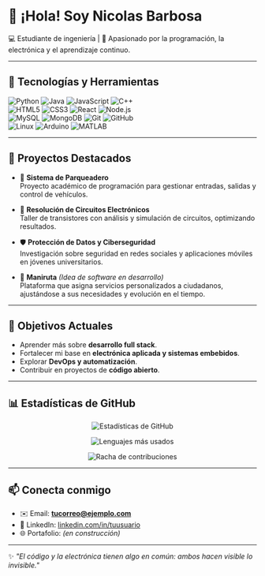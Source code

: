 # 👋 ¡Hola! Soy Nicolas Barbosa  

💻 Estudiante de ingeniería | 🚀 Apasionado por la programación, la electrónica y el aprendizaje continuo.  

---

## 🧰 Tecnologías y Herramientas  

![Python](https://img.shields.io/badge/Python-3776AB?style=for-the-badge&logo=python&logoColor=white)
![Java](https://img.shields.io/badge/Java-ED8B00?style=for-the-badge&logo=openjdk&logoColor=white)
![JavaScript](https://img.shields.io/badge/JavaScript-F7DF1E?style=for-the-badge&logo=javascript&logoColor=black)
![C++](https://img.shields.io/badge/C++-00599C?style=for-the-badge&logo=cplusplus&logoColor=white)  
![HTML5](https://img.shields.io/badge/HTML5-E34F26?style=for-the-badge&logo=html5&logoColor=white)
![CSS3](https://img.shields.io/badge/CSS3-1572B6?style=for-the-badge&logo=css3&logoColor=white)
![React](https://img.shields.io/badge/React-20232A?style=for-the-badge&logo=react&logoColor=61DAFB)
![Node.js](https://img.shields.io/badge/Node.js-339933?style=for-the-badge&logo=node.js&logoColor=white)  
![MySQL](https://img.shields.io/badge/MySQL-005C84?style=for-the-badge&logo=mysql&logoColor=white)
![MongoDB](https://img.shields.io/badge/MongoDB-4EA94B?style=for-the-badge&logo=mongodb&logoColor=white)
![Git](https://img.shields.io/badge/Git-F05032?style=for-the-badge&logo=git&logoColor=white)
![GitHub](https://img.shields.io/badge/GitHub-181717?style=for-the-badge&logo=github&logoColor=white)  
![Linux](https://img.shields.io/badge/Linux-FCC624?style=for-the-badge&logo=linux&logoColor=black)
![Arduino](https://img.shields.io/badge/Arduino-00979D?style=for-the-badge&logo=arduino&logoColor=white)
![MATLAB](https://img.shields.io/badge/MATLAB-0076A8?style=for-the-badge&logo=mathworks&logoColor=white)

---

## 📌 Proyectos Destacados  

- 🚗 **Sistema de Parqueadero**  
  Proyecto académico de programación para gestionar entradas, salidas y control de vehículos.  

- 🧮 **Resolución de Circuitos Electrónicos**  
  Taller de transistores con análisis y simulación de circuitos, optimizando resultados.  

- 🛡️ **Protección de Datos y Ciberseguridad**  
  Investigación sobre seguridad en redes sociales y aplicaciones móviles en jóvenes universitarios.  

- 🧠 **Maniruta** *(Idea de software en desarrollo)*  
  Plataforma que asigna servicios personalizados a ciudadanos, ajustándose a sus necesidades y evolución en el tiempo.  

---

## 🎯 Objetivos Actuales  

- Aprender más sobre **desarrollo full stack**.  
- Fortalecer mi base en **electrónica aplicada y sistemas embebidos**.  
- Explorar **DevOps y automatización**.  
- Contribuir en proyectos de **código abierto**.  

---

## 📊 Estadísticas de GitHub  

<p align="center">
  <img src="https://github-readme-stats.vercel.app/api?username=TU-USUARIO&show_icons=true&theme=radical" alt="Estadísticas de GitHub" />
</p>

<p align="center">
  <img src="https://github-readme-stats.vercel.app/api/top-langs/?username=TU-USUARIO&layout=compact&theme=radical" alt="Lenguajes más usados" />
</p>

<p align="center">
  <img src="https://github-readme-streak-stats.herokuapp.com/?user=TU-USUARIO&theme=radical" alt="Racha de contribuciones" />
</p>

---

## 📫 Conecta conmigo  

- ✉️ Email: **tucorreo@ejemplo.com**  
- 💼 LinkedIn: [linkedin.com/in/tuusuario](https://linkedin.com/in/tuusuario)  
- 🌐 Portafolio: *(en construcción)*  

---

✨ *"El código y la electrónica tienen algo en común: ambos hacen visible lo invisible."*  
